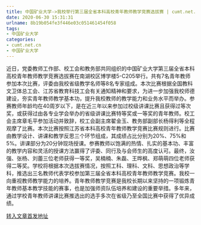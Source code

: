 ```yaml
---
title: 中国矿业大学->我校举行第三届全省本科高校青年教师教学竞赛选拔赛 | cumt.net.cn
date: 2020-06-30 15:31:31
urlname: 8b19b054fe3f446e03c051461454f058
tags: 
- 中国矿业大学
categories:
- cumt.net.cn
- 中国矿业大学
---
```

近日，党委教师工作部、校工会和教务部共同组织的中国矿业大学第三届全省本科高校青年教师教学竞赛选拔赛在南湖校区博学楼5-C205举行。共有7名青年教师参加本次比赛，评委由我校省级教学名师等8名专家组成。本次比赛根据全国教科文卫体总工会、江苏省教育科技工会有关通知精神和要求，为进一步加强我校师德建设，夯实青年教师教学基本功，提升我校教师的教学能力和业务水平而举办。参赛教师年龄均在40周岁以下，是在近三年以来参加过校级讲课比赛且获得过等次奖，或获得过由各专业学会举办的省级讲课比赛特等奖或一等奖的青年教师。校工会主席章毛平参加活动并致辞，校工会副主席翟金玉、教务部副部长杨得利等全程观摩了比赛。本次比赛按照江苏省本科高校青年教师教学竞赛比赛规则进行。比赛由教学设计、讲课和教学反思三个环节组成，其成绩占比分别为20%、75%和5%。讲课部分为20分钟现场授课。参赛教师以饱满的热情、扎实的基本功、丰富的教学内容和灵活的授课方法赢得了评委、同行及与会师生的高度认可。最终，汝强、张杨、刘蕾三位老师获得一等奖，吴楠楠、朱磊、王晔枫、郑萌萌四位老师获得二等奖。学校将根据本次选拔赛情况，按照工科、理科、文科、思想政治等学科，推选出三名教师代表学校参加第三届全省本科高校青年教师教学竞赛。我校一向重视教师教学能力的培养。青年教师教学竞赛是我校长期以来坚持的一项锻炼青年教师基本教学技能的赛事，也是加强师资队伍培养和建设的重要举措。多年来，通过学校青年教师讲课比赛推选出的选手多次在省级乃至全国比赛中获得了优异成绩。



[转入文章首发地址](http://xwzx.cumt.edu.cn/b2/d8/c523a570072/page.htm)